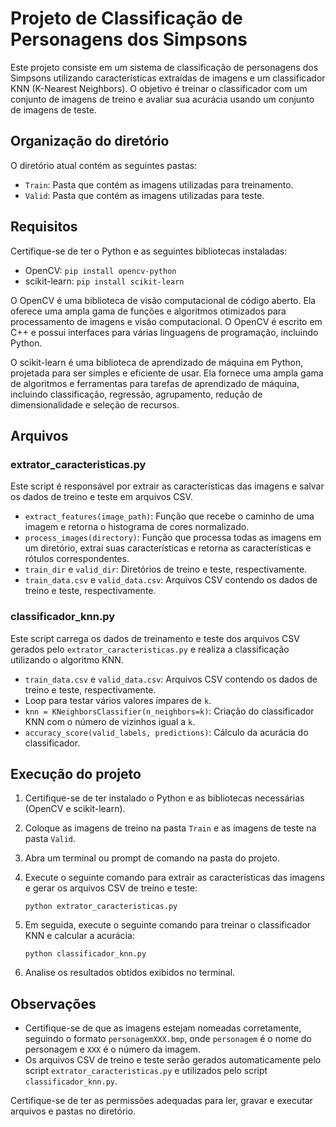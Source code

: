 # Projeto de Classificação de Personagens dos Simpsons

Este projeto consiste em um sistema de classificação de personagens dos Simpsons utilizando características extraídas de imagens e um classificador KNN (K-Nearest Neighbors). O objetivo é treinar o classificador com um conjunto de imagens de treino e avaliar sua acurácia usando um conjunto de imagens de teste.

## Organização do diretório

O diretório atual contém as seguintes pastas:

- `Train`: Pasta que contém as imagens utilizadas para treinamento.
- `Valid`: Pasta que contém as imagens utilizadas para teste.

## Requisitos

Certifique-se de ter o Python e as seguintes bibliotecas instaladas:

- OpenCV: `pip install opencv-python`
- scikit-learn: `pip install scikit-learn`

O OpenCV é uma biblioteca de visão computacional de código aberto. Ela oferece uma ampla gama de funções e algoritmos otimizados para processamento de imagens e visão computacional. O OpenCV é escrito em C++ e possui interfaces para várias linguagens de programação, incluindo Python.

O scikit-learn é uma biblioteca de aprendizado de máquina em Python, projetada para ser simples e eficiente de usar. Ela fornece uma ampla gama de algoritmos e ferramentas para tarefas de aprendizado de máquina, incluindo classificação, regressão, agrupamento, redução de dimensionalidade e seleção de recursos.


## Arquivos

### extrator_caracteristicas.py

Este script é responsável por extrair as características das imagens e salvar os dados de treino e teste em arquivos CSV.

- `extract_features(image_path)`: Função que recebe o caminho de uma imagem e retorna o histograma de cores normalizado.
- `process_images(directory)`: Função que processa todas as imagens em um diretório, extrai suas características e retorna as características e rótulos correspondentes.
- `train_dir` e `valid_dir`: Diretórios de treino e teste, respectivamente.
- `train_data.csv` e `valid_data.csv`: Arquivos CSV contendo os dados de treino e teste, respectivamente.

### classificador_knn.py

Este script carrega os dados de treinamento e teste dos arquivos CSV gerados pelo `extrator_caracteristicas.py` e realiza a classificação utilizando o algoritmo KNN.

- `train_data.csv` e `valid_data.csv`: Arquivos CSV contendo os dados de treino e teste, respectivamente.
- Loop para testar vários valores ímpares de `k`.
- `knn = KNeighborsClassifier(n_neighbors=k)`: Criação do classificador KNN com o número de vizinhos igual a `k`.
- `accuracy_score(valid_labels, predictions)`: Cálculo da acurácia do classificador.

## Execução do projeto

1. Certifique-se de ter instalado o Python e as bibliotecas necessárias (OpenCV e scikit-learn).

2. Coloque as imagens de treino na pasta `Train` e as imagens de teste na pasta `Valid`.

3. Abra um terminal ou prompt de comando na pasta do projeto.

4. Execute o seguinte comando para extrair as características das imagens e gerar os arquivos CSV de treino e teste:

   ```shell
   python extrator_caracteristicas.py
   ```

5. Em seguida, execute o seguinte comando para treinar o classificador KNN e calcular a acurácia:

   ```shell
   python classificador_knn.py
   ```

6. Analise os resultados obtidos exibidos no terminal.

## Observações

- Certifique-se de que as imagens estejam nomeadas corretamente, seguindo o formato `personagemXXX.bmp`, onde `personagem` é o nome do personagem e `XXX` é o número da imagem.
- Os arquivos CSV de treino e teste serão gerados automaticamente pelo script `extrator_caracteristicas.py` e utilizados pelo script `classificador_knn.py`.

Certifique-se de ter as permissões adequadas para ler, gravar e executar arquivos e pastas no diretório.

